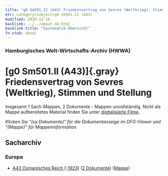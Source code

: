 ```yaml
---
title: "g0 Sm501.II (A43) Friedensvertrag von Sevres (Weltkrieg), Stimmen und Stellung"
etr: category/subject/g0 Sm501.II (A43)
modified: 2020-12-18
backlink: ../../about.de.html
backlink-title: "Systematik-Übersicht"
fn-stub: about
---
```


### Hamburgisches Welt-Wirtschafts-Archiv (HWWA)
# [g0 Sm501.II (A43)]{.gray}&#8201; Friedensvertrag von Sevres (Weltkrieg), Stimmen und Stellung&#160; 




Insgesamt 1 Sach-Mappen, 2 Dokumente - Mappen unvollständig.
Nicht als Mappe aufbereitetes Material finden Sie unter [digitalisierte Filme](/film/h1_sh).

_Klicken Sie "(xy Dokumente)" für die Dokumentanzeige im DFG-Viewer und "(Mappe)" für Mappeninformation._

## Sacharchiv




### Europa

- [A43 Osmanisches Reich (-1923)](../../../geo/about.de.html#A43) (<a href="https://dfg-viewer.de/show/?tx_dlf[id]=https://pm20.zbw.eu/mets/sh/1410xx/141034/1446xx/144610/public.mets.de.xml" target="_blank">2 Dokumente</a>) ([Mappe](http://purl.org/pressemappe20/folder/sh/141034,144610))


